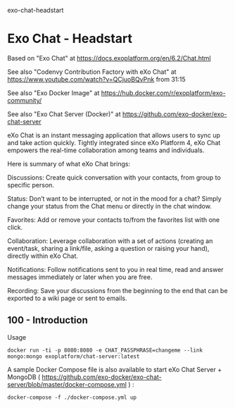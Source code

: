 exo-chat-headstart
# Exo Chat - Headstart

Based on "Exo Chat" at https://docs.exoplatform.org/en/6.2/Chat.html

See also "Codenvy Contribution Factory with eXo Chat" at https://www.youtube.com/watch?v=QCjuoBQvPnk from 31:15

See also "Exo Docker Image" at https://hub.docker.com/r/exoplatform/exo-community/

See also "Exo Chat Server (Docker)" at https://github.com/exo-docker/exo-chat-server

eXo Chat is an instant messaging application that allows users to sync up and take action quickly. Tightly integrated since eXo Platform 4, eXo Chat empowers the real-time collaboration among teams and individuals.

Here is summary of what eXo Chat brings:

Discussions: Create quick conversation with your contacts, from group to specific person.

Status: Don’t want to be interrupted, or not in the mood for a chat? Simply change your status from the Chat menu or directly in the chat window.

Favorites: Add or remove your contacts to/from the favorites list with one click.

Collaboration: Leverage collaboration with a set of actions (creating an event/task, sharing a link/file, asking a question or raising your hand), directly within eXo Chat.

Notifications: Follow notifications sent to you in real time, read and answer messages immediately or later when you are free.

Recording: Save your discussions from the beginning to the end that can be exported to a wiki page or sent to emails.

## 100 - Introduction

Usage

```
docker run -ti -p 8080:8080 -e CHAT_PASSPHRASE=changeme --link mongo:mongo exoplatform/chat-server:latest
```

A sample Docker Compose file is also available to start eXo Chat Server + MongoDB ( https://github.com/exo-docker/exo-chat-server/blob/master/docker-compose.yml ) :

```
docker-compose -f ./docker-compose.yml up
```
